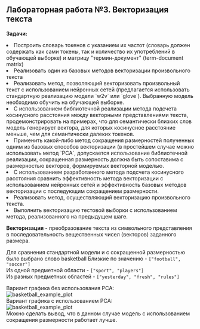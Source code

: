 ## Лабораторная работа №3. Векторизация текста
**Задачи:**
<li> Построить словарь токенов с указанием их частот (словарь должен содержать как сами токены, так и количество их употреблений в обучающей выборке) и матрицу "термин-документ" (term-document matrix) <br>
<li> Реализовать один из базовых методов векторизации произвольного текста <br>
<li> Реализовать метод, позволяющий векторизовать произвольный текст с использованием нейронных сетей (предлагается использовать стандартную реализацию модели `w2v` или `glove`). Выбранную модель необходимо обучить на обучающей выборке. <br>
<li> С использованием библиотечной реализации метода подсчета косинусного расстояния между векторными представлениями текста, продемонстрировать на примерах, что для семантически близких слов модель генерирует вектора, для которых косинусное расстояние меньше, чем для семантически далеких токенов.  <br>
<li> Применить какой-либо метод сокращения размерностей полученных одним из базовых способов векторизации (в простейшем случае можно использовать метод `PCA`, допускается использование библиотечной реализации, сокращенная размерность должна быть сопоставима с размерностью векторов, формируемых векторной моделью. <br>
<li> С использованием разработанного метода подсчета косинусного расстояния сравнить эффективность метода векторизации с использованием нейронных сетей и эффективность базовых методов векторизации с последующим сокращением размерности. <br>
<li> Реализовать метод, осуществляющий векторизацию произвольного текста. <br>
<li> Выполнить векторизацию тестовой выборки с использованием метода, реализованного на предыдущем шаге. <br>

**Векторизация** - преобразование текста из символьного представления в последовательность вещественных чисел (векторов) заданного размера.

Для сравнения стандартной модели и с сокращенной размерностью было выбрано слово basketball
Близкие по значению - `["football", "soccer"]` <br>
Из одной предметной области - `["sport", "players"]` <br>
Из разных предметных областей - `["yesterday", "fresh", "rules"]` 
<br>

Вариант графика без использования PCA: <br>
![basketball_example_plot](https://github.com/kivirciks/nlp-23-autumn/blob/main/projects/news_nlp/utils/basketball_example_plot.png) <br>
Вариант графика с использованием PCA: <br>
![basketball_example_plot](https://github.com/kivirciks/nlp-23-autumn/blob/main/projects/news_nlp/utils/basketball_example_PCA_plot.png)
<br>
Можно сделать вывод, что в данном случае модель с использованием сокращения размерности работает лучше.
